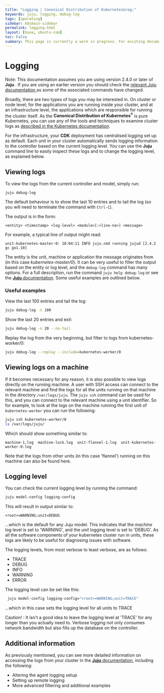 ```yaml
---
title: "Logging | Canonical Distribution of Kubernetes&reg;"
keywords: juju, logging, debug-log
tags: [operating]
sidebar: k8smain-sidebar
permalink: logging.html
layout: [base, ubuntu-com]
toc: False
summary: This page is currently a work in progress. For existing documentation, please visit <a href="https://kubernetes.io/docs/getting-started-guides/ubuntu/"> https://kubernetes.io/docs/getting-started-guides/ubuntu/ </a>
---
```


# Logging

<div class="p-notification--information">
  <p markdown="1" class="p-notification__response">
    <span class="p-notification__status">Note:</span>
This documentation assumes you are using version 2.4.0 or later of
<strong>Juju</strong> . If you are using an earlier version you should
check the  <a href="https://docs.jujucharms.com/stable/en/troubleshooting-logs">
 relevant <emphasis>Juju</emphasis> documentation </a> as some of the associated
 commands have changed.
  </p>
</div>

Broadly, there are two types of logs you may be interested in. On cluster or
node level; for the applications you are running inside your cluster, and at an
infrastructure level, the applications which are responsible for running the
cluster itself. As the **Canonical Distribution of Kubernetes<sup>&reg;</sup>**
is pure Kubernetes, you can use any of the tools and techniques  to examine cluster
logs as [described in the Kubernetes documentation][k8-logs].

For the infrastructure, your **CDK** deployment has centralised logging set up
as default. Each unit in your cluster automatically sends logging information
to the controller based on the current logging level.  You can use the **Juju**
command line to easily inspect these logs and to change the logging level, as
explained below.

## Viewing logs

To view the logs from the current controller and model, simply run:

```
juju debug-log
```

The default behaviour is to show the last 10 entries and to tail the log (so
you will need to terminate the command with `Ctrl-C`).

The output is in the form:

`<entity> <timestamp> <log-level> <module>[:<line-no>] <message>`

For example, a typical line of output might read:

```
unit-kubernetes-master-0: 18:04:11 INFO juju.cmd running jujud [2.4.2 gc go1.10]
```

The entity is the unit, machine or application the message originates from (in
this case _kubernetes-master/0_). It can be very useful to filter the output
based on the entity or log level, and the `debug-log` command has many options.
For a full description, run the command `juju help debug-log` or see the
[**Juju** documentation][juju-logging]. Some useful examples are outlined below.

### Useful examples

View the last 100 entries and tail the log:

```bash
juju debug-log -n 100
```

Show the last 20 entries and exit:

```bash
juju debug-log -n 20 --no-tail
```

Replay the log from the very beginning, but filter to logs from kubernetes-worker/0:

```bash
juju debug-log --replay --include=kubernetes-worker/0
```


## Viewing logs on a machine

If it becomes necessary for any reason, it is also possible to view logs
directly on the running machine. A user with SSH access can connect to the
relevant machine and find the logs for all the units running on that machine in
the directory `/var/logs/juju`.  The `juju ssh` command can be used for this,
and you can connect to the relevant machine using a unit identifier. So for
example, to look at the logs on the machine running the first unit of
`kubernetes-worker` you can run the following:

```bash
juju ssh kubernetes-worker/0
ls /var/logs/juju/
```
Which should show something similar to:

```
machine-1.log  machine-lock.log  unit-flannel-1.log  unit-kubernetes-worker-0.log
```

Note that the logs from other units (in this case 'flannel') running on this
machine can also be found here.

## Logging level

You can check the current logging level by running the command:

```bash
juju model-config logging-config
```
This will result in output similar to:

```no-highlight
<root>=WARNING;unit=DEBUG
```
...which is the default for any Juju model. This indicates that the _machine_ log level is set to 'WARNING', and the _unit_ logging level is set to 'DEBUG'.  As all the software components of your kubernetes cluster run in units, these logs are likely to be useful for diagnosing issues with software.

The logging levels, from most verbose to least verbose, are as follows:

 * TRACE
 * DEBUG
 * INFO
 * WARNING
 * ERROR

 The logging level can be set like this:

```bash
 juju model-config logging-config="<root>=WARNING;unit=TRACE"
```
...which in this case sets the logging level for all units to TRACE

<div class="p-notification--warning">
  <p markdown="1" class="p-notification__response">
    <span class="p-notification__status">Caution! :</span>
It isn't a good idea to leave the logging level at 'TRACE' for any
longer than you actually need to. Verbose logging not only consumes network
bandwidth but also fills up the database on the controller.
  </p>
</div>

## Additional information

As previously mentioned, you can see more detailed information on accessing the logs from your cluster in the [**Juju** documentation][juju-logging], including the following:

 - Altering the agent logging setup
 - Setting up remote logging
 - More advanced filtering and additional examples

<!--LINKS -->
[juju-logging]: https://docs.jujucharms.com/stable/en/troubleshooting-logs
[k8-logs]: https://kubernetes.io/docs/concepts/cluster-administration/logging/
